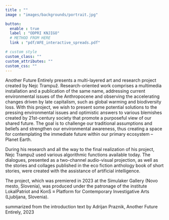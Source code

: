 ```yaml
---
title : ""
image : "images/backgrounds/portrait.jpg"

button:
  enable : true
  label : "ODPRI KNJIGO"
  # METHOD FROM HERE
  link : "pdf/AFE_interactive_spreads.pdf"

# custom style
custom_class: "" 
custom_attributes: "" 
custom_css: ""
---
```


Another Future Entirely presents a multi-layered art and research project created by Nejc Trampuž. Research-oriented work comprises a multimedia installation and a publication of the same name, addressing current environmental issues of the Anthropocene and observing the accelerating changes driven by late capitalism, such as global warming and biodiversity loss. With this project, we wish to present some potential solutions to the pressing environmental issues and optimistic answers to various blemishes created by 21st-century society that promote a purposeful view of our shared future. The goal is to challenge our traditional assumptions and beliefs and strengthen our environmental awareness, thus creating a space for contemplating the immediate future within our primary ecosystem – Planet Earth. 

During his research and all the way to the final realization of his project, Nejc Trampuž used various algorithmic functions available today. The dialogues, presented as a two-channel audio-visual projection, as well as the stories and collages published in the eco fiction anthology book of short stories, were created with the assistance of artificial intelligence.


<!-- Small Text -->
The project, which was premiered in 2023 at the Simulaker Gallery (Novo mesto, Slovenia), was produced under the patronage of the institute LokalPatriot and KonS ≡ Platform for Contemporary Investigative Arts (Ljubljana, Slovenia).

summarized from the introduction text by Adrijan Praznik, Another Future Entirely, 2023

